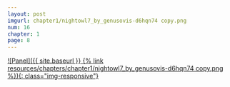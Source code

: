 ```yaml
---
layout: post
imgurl: chapter1/nightowl7_by_genusovis-d6hqn74 copy.png
num: 16
chapter: 1
page: 8
---
```


[![Panel]({{ site.baseurl }} {% link resources/chapters/chapter1/nightowl7_by_genusovis-d6hqn74 copy.png %}){: class="img-responsive"}]({{page.previous.url}}#panel)